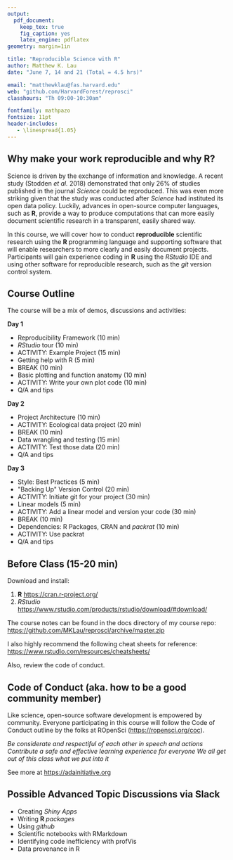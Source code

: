```yaml
---
output: 
  pdf_document:
    keep_tex: true
    fig_caption: yes
    latex_engine: pdflatex
geometry: margin=1in

title: "Reproducible Science with R"
author: Matthew K. Lau
date: "June 7, 14 and 21 (Total = 4.5 hrs)"

email: "matthewklau@fas.harvard.edu"
web: "github.com/HarvardForest/reprosci"
classhours: "Th 09:00-10:30am"

fontfamily: mathpazo
fontsize: 11pt
header-includes:
   - \linespread{1.05}
---
```


## Why make your work reproducible and why R? 

Science is driven by the exchange of information and knowledge. A
recent study (Stodden *et al.* 2018) demonstrated that only 26% of
studies published in the journal *Science* could be reproduced. This
was even more striking given that the study was conducted after
*Science* had instituted its open data policy. Luckily, advances in
open-source computer languages, such as **R**, provide a way to
produce computations that can more easily document scientific research
in a transparent, easily shared way.

In this course, we will cover how to conduct **reproducible**
scientific research using the **R** programming language and
supporting software that will enable researchers to more clearly and
easily document projects. Participants will gain experience coding in
**R** using the *RStudio* IDE and using other software for
reproducible research, such as the *git* version control system.

## Course Outline

The course will be a mix of demos, discussions and activities:

**Day 1**

- Reproducibility Framework (10 min)
- *RStudio* tour (10 min)
- ACTIVITY: Example Project (15 min)
- Getting help with R (5 min)
- BREAK (10 min)
- Basic plotting and function anatomy (10 min)
- ACTIVITY: Write your own plot code (10 min)
- Q/A and tips

**Day 2**

- Project Architecture (10 min)
- ACTIVITY: Ecological data project (20 min)
- BREAK (10 min)
- Data wrangling and testing (15 min)
- ACTIVITY: Test those data (20 min)
- Q/A and tips

**Day 3**

- Style: Best Practices (5  min)
- "Backing Up" Version Control (20 min)
- ACTIVITY: Initiate git for your project (30 min)
- Linear models (5 min)
- ACTIVITY: Add a linear model and version your code (30 min)
- BREAK (10 min)
- Dependencies: R Packages, CRAN and *packrat* (10 min)
- ACTIVITY: Use packrat
- Q/A and tips


## Before Class (15-20 min)

Download and install:

1. **R** https://cran.r-project.org/
2. *RStudio* https://www.rstudio.com/products/rstudio/download/#download/

The course notes can be found in the docs directory of my course repo:
https://github.com/MKLau/reprosci/archive/master.zip

I also highly recommend the following cheat sheets for reference:
https://www.rstudio.com/resources/cheatsheets/

Also, review the code of conduct.

## Code of Conduct (aka. how to be a good community member)

Like science, open-source software development is empowered by
community. Everyone participating in this course will follow the Code
of Conduct outline by the folks at ROpenSci
(https://ropensci.org/coc).

*Be considerate and respectiful of each other in speech and actions*
*Contribute a safe and effective learning experience for everyone*
*We all get out of this class what we put into it*

See more at https://adainitiative.org

## Possible Advanced Topic Discussions via Slack 

- Creating *Shiny Apps*
- Writing **R** *packages*
- Using *github*
- Scientific notebooks with RMarkdown
- Identifying code inefficiency with profVis 
- Data provenance in R

<!-- rmarkdown::render("syllabus.md", output_format = "pdf_document", output_file = "reprosci_syllabus.pdf") -->
